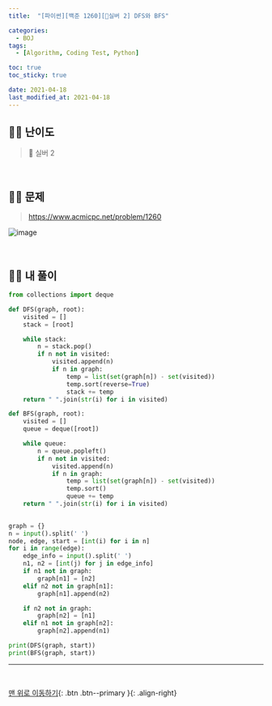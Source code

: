 ```yaml
---
title:  "[파이썬][백준 1260][🤍실버 2] DFS와 BFS" 

categories:
  - BOJ
tags:
  - [Algorithm, Coding Test, Python]

toc: true
toc_sticky: true

date: 2021-04-18
last_modified_at: 2021-04-18
---
```



## 🧞‍♂️ 난이도 

> 🤍 실버 2

<br>

## 🧞‍♂️ 문제

> <https://www.acmicpc.net/problem/1260>

![image](https://user-images.githubusercontent.com/42318591/115132478-7ddbbf00-a03b-11eb-8583-4185c4657db4.png)


<br>

## 🧞‍♂️ 내 풀이

```python
from collections import deque

def DFS(graph, root):
    visited = []
    stack = [root]

    while stack:
        n = stack.pop()
        if n not in visited:
            visited.append(n)
            if n in graph:
                temp = list(set(graph[n]) - set(visited))
                temp.sort(reverse=True)
                stack += temp
    return " ".join(str(i) for i in visited)

def BFS(graph, root):
    visited = []
    queue = deque([root])

    while queue:
        n = queue.popleft()
        if n not in visited:
            visited.append(n)
            if n in graph:
                temp = list(set(graph[n]) - set(visited))
                temp.sort()
                queue += temp
    return " ".join(str(i) for i in visited)

  
graph = {}
n = input().split(' ')
node, edge, start = [int(i) for i in n]
for i in range(edge):
    edge_info = input().split(' ')
    n1, n2 = [int(j) for j in edge_info]
    if n1 not in graph:
        graph[n1] = [n2]
    elif n2 not in graph[n1]:
        graph[n1].append(n2)

    if n2 not in graph:
        graph[n2] = [n1]
    elif n1 not in graph[n2]:
        graph[n2].append(n1)

print(DFS(graph, start))
print(BFS(graph, start))
```

***
<br>

[맨 위로 이동하기](#){: .btn .btn--primary }{: .align-right}